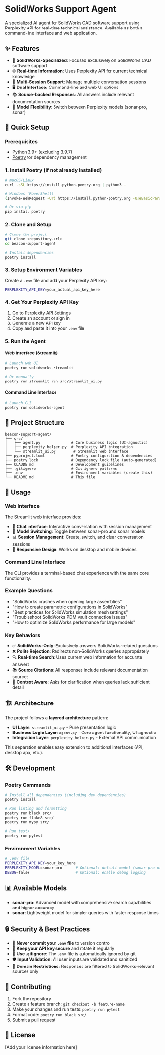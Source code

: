 # SolidWorks Support Agent

A specialized AI agent for SolidWorks CAD software support using Perplexity API for real-time technical assistance. Available as both a command-line interface and web application.

## ✨ Features

- 🎯 **SolidWorks-Specialized**: Focused exclusively on SolidWorks CAD software support
- 🌐 **Real-time Information**: Uses Perplexity API for current technical knowledge
- 💬 **Multi-Session Support**: Manage multiple conversation sessions
- 🖥️ **Dual Interface**: Command-line and web UI options
- 📚 **Source-backed Responses**: All answers include relevant documentation sources
- 🔄 **Model Flexibility**: Switch between Perplexity models (sonar-pro, sonar)

## 🚀 Quick Setup

### Prerequisites
- Python 3.9+ (excluding 3.9.7)
- [Poetry](https://python-poetry.org/docs/#installation) for dependency management

### 1. Install Poetry (if not already installed)
```bash
# macOS/Linux
curl -sSL https://install.python-poetry.org | python3 -

# Windows (PowerShell)
(Invoke-WebRequest -Uri https://install.python-poetry.org -UseBasicParsing).Content | python -

# Or via pip
pip install poetry
```

### 2. Clone and Setup
```bash
# Clone the project
git clone <repository-url>
cd beacon-support-agent

# Install dependencies
poetry install
```

### 3. Setup Environment Variables
Create a `.env` file and add your Perplexity API key:
```bash
PERPLEXITY_API_KEY=your_actual_api_key_here
```

### 4. Get Your Perplexity API Key
1. Go to [Perplexity API Settings](https://www.perplexity.ai/settings/api)
2. Create an account or sign in
3. Generate a new API key
4. Copy and paste it into your `.env` file

### 5. Run the Agent

#### Web Interface (Streamlit)
```bash
# Launch web UI
poetry run solidworks-streamlit

# Or manually
poetry run streamlit run src/streamlit_ui.py
```

#### Command Line Interface
```bash
# Launch CLI
poetry run solidworks-agent
```

## 📁 Project Structure
```
beacon-support-agent/
├── src/
│   ├── agent.py              # Core business logic (UI-agnostic)
│   ├── perplexity_helper.py  # Perplexity API integration
│   └── streamlit_ui.py        # Streamlit web interface
├── pyproject.toml            # Poetry configuration & dependencies
├── poetry.lock               # Dependency lock file (auto-generated)
├── CLAUDE.md                 # Development guidelines
├── .gitignore                # Git ignore patterns
├── .env                      # Environment variables (create this)
└── README.md                 # This file
```

## 🔧 Usage

### Web Interface
The Streamlit web interface provides:
- 💬 **Chat Interface**: Interactive conversation with session management
- 🔄 **Model Switching**: Toggle between sonar-pro and sonar models
- 📊 **Session Management**: Create, switch, and clear conversation sessions
- 📱 **Responsive Design**: Works on desktop and mobile devices

### Command Line Interface
The CLI provides a terminal-based chat experience with the same core functionality.

### Example Questions
- "SolidWorks crashes when opening large assemblies"
- "How to create parametric configurations in SolidWorks"
- "Best practices for SolidWorks simulation mesh settings"
- "Troubleshoot SolidWorks PDM vault connection issues"
- "How to optimize SolidWorks performance for large models"

### Key Behaviors
- ✅ **SolidWorks-Only**: Exclusively answers SolidWorks-related questions
- ❌ **Polite Rejection**: Redirects non-SolidWorks queries appropriately
- 🔍 **Real-time Search**: Uses current web information for accurate answers
- 📚 **Source Citations**: All responses include relevant documentation sources
- 🤖 **Context Aware**: Asks for clarification when queries lack sufficient detail

## 🏗️ Architecture

The project follows a **layered architecture** pattern:

- **UI Layer**: `streamlit_ui.py` - Pure presentation logic
- **Business Logic Layer**: `agent.py` - Core agent functionality, UI-agnostic
- **Integration Layer**: `perplexity_helper.py` - External API communication

This separation enables easy extension to additional interfaces (API, desktop app, etc.).

## 🛠️ Development

### Poetry Commands
```bash
# Install all dependencies (including dev dependencies)
poetry install

# Run linting and formatting
poetry run black src/
poetry run flake8 src/
poetry run mypy src/

# Run tests
poetry run pytest
```

### Environment Variables
```bash
# .env file
PERPLEXITY_API_KEY=your_key_here
PERPLEXITY_MODEL=sonar-pro      # Optional: default model (sonar-pro or sonar)
DEBUG=false                     # Optional: enable debug logging
```

## 📊 Available Models

- **sonar-pro**: Advanced model with comprehensive search capabilities and higher accuracy
- **sonar**: Lightweight model for simpler queries with faster response times

## 🔒 Security & Best Practices

- 🔐 **Never commit your `.env` file** to version control
- 🔑 **Keep your API key secure** and rotate it regularly
- 📁 **Use .gitignore**: The `.env` file is automatically ignored by git
- 🛡️ **Input Validation**: All user inputs are validated and sanitized
- 🚫 **Domain Restrictions**: Responses are filtered to SolidWorks-relevant sources only

## 🤝 Contributing

1. Fork the repository
2. Create a feature branch: `git checkout -b feature-name`
3. Make your changes and run tests: `poetry run pytest`
4. Format code: `poetry run black src/`
5. Submit a pull request

## 📄 License

[Add your license information here]
